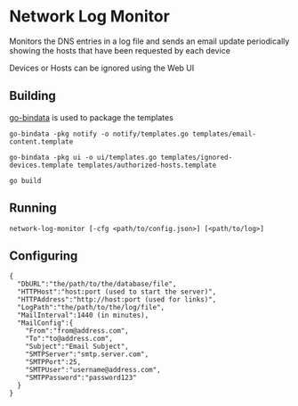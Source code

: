 # Network Log Monitor

Monitors the DNS entries in a log file and sends an email update periodically
showing the hosts that have been requested by each device

Devices or Hosts can be ignored using the Web UI

## Building

[go-bindata](https://github.com/jteeuwen/go-bindata) is used to package the templates

``` go-bindata -pkg notify -o notify/templates.go templates/email-content.template ```

``` go-bindata -pkg ui -o ui/templates.go templates/ignored-devices.template templates/authorized-hosts.template ```

``` go build ```

## Running

``` network-log-monitor [-cfg <path/to/config.json>] [<path/to/log>] ```

## Configuring

```
{
  "DbURL":"the/path/to/the/database/file",
  "HTTPHost":"host:port (used to start the server)",
  "HTTPAddress":"http://host:port (used for links)",
  "LogPath":"the/path/to/the/log/file",
  "MailInterval":1440 (in minutes),
  "MailConfig":{
    "From":"from@address.com",
    "To":"to@address.com",
    "Subject":"Email Subject",
    "SMTPServer":"smtp.server.com",
    "SMTPPort":25,
    "SMTPUser":"username@address.com",
    "SMTPPassword":"password123"
  }
}
```
